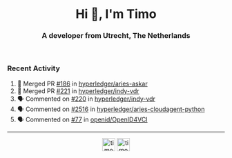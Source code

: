 <h1 align="center">Hi 👋, I'm Timo</h1>
<h3 align="center">A developer from Utrecht, The Netherlands</h3>
<br/>
<!-- https://github.com/rahuldkjain/github-profile-readme-generator --!>

<!--  <p align="left"><img src="https://github-readme-stats.vercel.app/api?username=timoglastra&show_icons=true&count_private=true&" alt="timoglastra" /></p> --!>

<!--
Github language stats
<p align="left"><img src="https://github-readme-stats.vercel.app/api/top-langs/?username=timoglastra&layout=compact" alt="timoglastra" /><p>
-->

<!-- Codestats language stats -->
<!-- <p align="left"><img src="https://codestats-readme.vercel.app/api/top-langs/?username=timoglastra&layout=compact&language_count=12" alt="timoglastra" /><p>    --!>
  
<h3>Recent Activity</h3>

<!--START_SECTION:activity-->
1. 🎉 Merged PR [#186](https://github.com/hyperledger/aries-askar/pull/186) in [hyperledger/aries-askar](https://github.com/hyperledger/aries-askar)
2. 🎉 Merged PR [#221](https://github.com/hyperledger/indy-vdr/pull/221) in [hyperledger/indy-vdr](https://github.com/hyperledger/indy-vdr)
3. 🗣 Commented on [#220](https://github.com/hyperledger/indy-vdr/issues/220#issuecomment-1734874857) in [hyperledger/indy-vdr](https://github.com/hyperledger/indy-vdr)
4. 🗣 Commented on [#2516](https://github.com/hyperledger/aries-cloudagent-python/pull/2516#issuecomment-1734874208) in [hyperledger/aries-cloudagent-python](https://github.com/hyperledger/aries-cloudagent-python)
5. 🗣 Commented on [#77](https://github.com/openid/OpenID4VCI/issues/77#issuecomment-1734442821) in [openid/OpenID4VCI](https://github.com/openid/OpenID4VCI)
<!--END_SECTION:activity-->

---

<p align="center">
<a href="https://twitter.com/timoglastra" target="blank"><img align="center" src="https://cdn.jsdelivr.net/npm/simple-icons@3.0.1/icons/twitter.svg" alt="timoglastra" height="30" width="30" /></a>
<a href="https://linkedin.com/in/timoglastra" target="blank"><img align="center" src="https://cdn.jsdelivr.net/npm/simple-icons@3.0.1/icons/linkedin.svg" alt="timoglastra" height="30" width="30" /></a>
</p>



